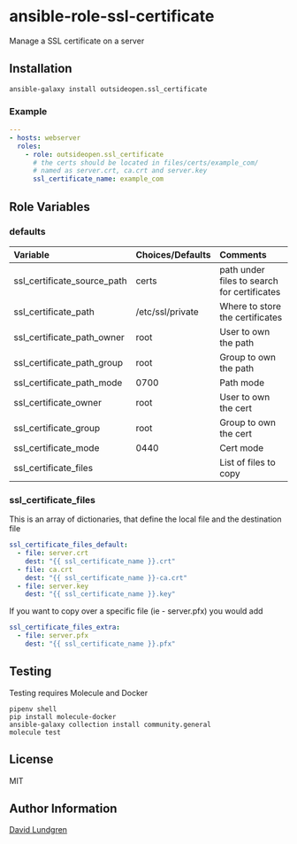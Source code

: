 # ansible-role-ssl-certificate

Manage a SSL certificate on a server

## Installation

```ansible-galaxy install outsideopen.ssl_certificate```

### Example
```yaml
---
- hosts: webserver
  roles:
    - role: outsideopen.ssl_certificate
      # the certs should be located in files/certs/example_com/
      # named as server.crt, ca.crt and server.key
      ssl_certificate_name: example_com
```

## Role Variables

### defaults
| Variable                         | Choices/Defaults | Comments                                       |
| :------------------------------- | :--------------- | :--------------------------------------------- |
| ssl_certificate_source_path      | certs            | path under files to search for certificates    |
| ssl_certificate_path             | /etc/ssl/private | Where to store the certificates                |
| ssl_certificate_path_owner       | root             | User to own the path                           |
| ssl_certificate_path_group       | root             | Group to own the path                          |
| ssl_certificate_path_mode        | 0700             | Path mode                                      |
| ssl_certificate_owner            | root             | User to own the cert                           |
| ssl_certificate_group            | root             | Group to own the cert                          |
| ssl_certificate_mode             | 0440             | Cert mode                                      |
| ssl_certificate_files            |                  | List of files to copy                          |

### ssl_certificate_files

This is an array of dictionaries, that define the local file and the destination file

```yaml
ssl_certificate_files_default:
  - file: server.crt
    dest: "{{ ssl_certificate_name }}.crt"
  - file: ca.crt
    dest: "{{ ssl_certificate_name }}-ca.crt"
  - file: server.key
    dest: "{{ ssl_certificate_name }}.key"
```

If you want to copy over a specific file (ie - server.pfx) you would add 
```yaml
ssl_certificate_files_extra:
  - file: server.pfx
    dest: "{{ ssl_certificate_name }}.pfx"
```

## Testing

Testing requires Molecule and Docker

```
pipenv shell
pip install molecule-docker
ansible-galaxy collection install community.general
molecule test
```

## License

MIT

## Author Information

[David Lundgren](https://www.davidscode.com)